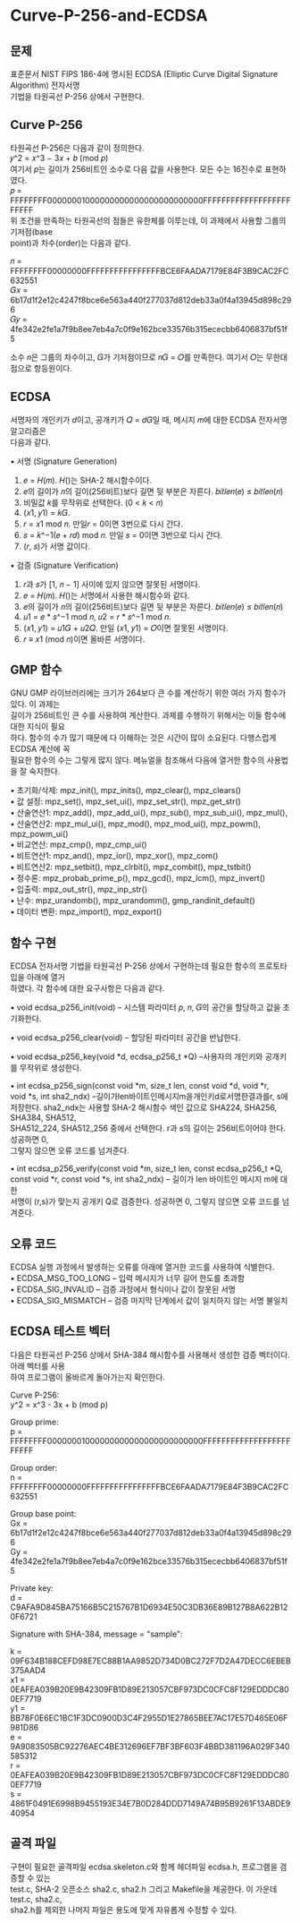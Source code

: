 # Curve-P-256-and-ECDSA
## 문제
표준문서 NIST FIPS 186-4에 명시된 ECDSA (Elliptic Curve Digital Signature Algorithm) 전자서명  
기법을 타원곡선 P-256 상에서 구현한다.
## Curve P-256
타원곡선 P-256은 다음과 같이 정의한다.  
𝑦^2 = 𝑥^3 − 3𝑥 + 𝑏 (mod 𝑝)  
여기서 𝑝는 길이가 256비트인 소수로 다음 값을 사용한다. 모든 수는 16진수로 표현하였다.  
𝑝 = FFFFFFFF00000001000000000000000000000000FFFFFFFFFFFFFFFFFFFFFFFF  
위 조건을 만족하는 타원곡선의 점들은 유한체를 이루는데, 이 과제에서 사용할 그룹의 기저점(base  
point)과 차수(order)는 다음과 같다.  

𝑛 = FFFFFFFF00000000FFFFFFFFFFFFFFFFBCE6FAADA7179E84F3B9CAC2FC632551  
𝐺𝑥 = 6b17d1f2e12c4247f8bce6e563a440f277037d812deb33a0f4a13945d898c296  
𝐺𝑦 = 4fe342e2fe1a7f9b8ee7eb4a7c0f9e162bce33576b315ececbb6406837bf51f5  

소수 𝑛은 그룹의 차수이고, 𝐺가 기저점이므로 𝑛𝐺 = 𝑂를 만족한다. 여기서 𝑂는 무한대 점으로 항등원이다.
## ECDSA
서명자의 개인키가 𝑑이고, 공개키가 𝑄 = 𝑑𝐺일 때, 메시지 𝑚에 대한 ECDSA 전자서명 알고리즘은  
다음과 같다.  

• 서명 (Signature Generation)  
1. 𝑒 = 𝐻(𝑚). 𝐻()는 SHA-2 해시함수이다.  
2. 𝑒의 길이가 𝑛의 길이(256비트)보다 길면 뒷 부분은 자른다. 𝑏𝑖𝑡𝑙𝑒𝑛(𝑒) ≤ 𝑏𝑖𝑡𝑙𝑒𝑛(𝑛)  
3. 비밀값 𝑘를 무작위로 선택한다. (0 < 𝑘 < 𝑛)  
4. (𝑥1, 𝑦1) = 𝑘𝐺.  
5. 𝑟 = 𝑥1 mod 𝑛. 만일𝑟 = 0이면 3번으로 다시 간다.  
6. 𝑠 = 𝑘^−1(𝑒 + 𝑟𝑑) mod 𝑛. 만일 𝑠 = 0이면 3번으로 다시 간다.  
7. (𝑟, 𝑠)가 서명 값이다.  

• 검증 (Signature Verification)  
1. 𝑟과 𝑠가 [1, 𝑛 − 1] 사이에 있지 않으면 잘못된 서명이다.  
2. 𝑒 = 𝐻(𝑚). 𝐻()는 서명에서 사용한 해시함수와 같다.  
3. 𝑒의 길이가 𝑛의 길이(256비트)보다 길면 뒷 부분은 자른다. 𝑏𝑖𝑡𝑙𝑒𝑛(𝑒) ≤ 𝑏𝑖𝑡𝑙𝑒𝑛(𝑛)  
4. 𝑢1 = 𝑒 * 𝑠^−1 mod 𝑛, 𝑢2 = 𝑟 * 𝑠^−1 mod 𝑛.  
5. (𝑥1, 𝑦1) = 𝑢1𝐺 + 𝑢2𝑄. 만일 (𝑥1, 𝑦1) = 𝑂이면 잘못된 서명이다.  
6. 𝑟 ≡ 𝑥1 (mod 𝑛)이면 올바른 서명이다.  
## GMP 함수
GNU GMP 라이브러리에는 크기가 264보다 큰 수를 계산하기 위한 여러 가지 함수가 있다. 이 과제는  
길이가 256비트인 큰 수를 사용하여 계산한다. 과제를 수행하기 위해서는 이들 함수에 대한 지식이 필요  
하다. 함수의 수가 많기 때문에 다 이해하는 것은 시간이 많이 소요된다. 다행스럽게 ECDSA 계산에 꼭  
필요한 함수의 수는 그렇게 많지 않다. 메뉴얼을 참조해서 다음에 열거한 함수의 사용법을 잘 숙지한다.  

• 초기화/삭제: mpz_init(), mpz_inits(), mpz_clear(), mpz_clears()  
• 값 설정: mpz_set(), mpz_set_ui(), mpz_set_str(), mpz_get_str()  
• 산술연산1: mpz_add(), mpz_add_ui(), mpz_sub(), mpz_sub_ui(), mpz_mul(),  
• 산술연산2: mpz_mul_ui(), mpz_mod(), mpz_mod_ui(), mpz_powm(), mpz_powm_ui()  
• 비교연산: mpz_cmp(), mpz_cmp_ui()  
• 비트연산1: mpz_and(), mpz_ior(), mpz_xor(), mpz_com()  
• 비트연산2: mpz_setbit(), mpz_clrbit(), mpz_combit(), mpz_tstbit()  
• 정수론: mpz_probab_prime_p(), mpz_gcd(), mpz_lcm(), mpz_invert()  
• 입출력: mpz_out_str(), mpz_inp_str()  
• 난수: mpz_urandomb(), mpz_urandomm(), gmp_randinit_default()  
• 데이터 변환: mpz_import(), mpz_export()
## 함수 구현
ECDSA 전자서명 기법을 타원곡선 P-256 상에서 구현하는데 필요한 함수의 프로토타입을 아래에 열거  
하였다. 각 함수에 대한 요구사항은 다음과 같다.  

• void ecdsa_p256_init(void) – 시스템 파라미터 𝑝, 𝑛, 𝐺의 공간을 할당하고 값을 초기화한다.  

• void ecdsa_p256_clear(void) – 할당된 파라미터 공간을 반납한다.  

• void ecdsa_p256_key(void *d, ecdsa_p256_t *Q) –사용자의 개인키와 공개키를 무작위로 생성한다.  

• int ecdsa_p256_sign(const void *m, size_t len, const void *d, void *r,  
void *s, int sha2_ndx) –길이가len바이트인메시지m을개인키d로서명한결과를r, s에  
저장한다. sha2_ndx는 사용할 SHA-2 해시함수 색인 값으로 SHA224, SHA256, SHA384, SHA512,  
SHA512_224, SHA512_256 중에서 선택한다. r과 s의 길이는 256비트이어야 한다. 성공하면 0,  
그렇지 않으면 오류 코드를 넘겨준다.  

• int ecdsa_p256_verify(const void *m, size_t len, const ecdsa_p256_t *Q,  
const void *r, const void *s, int sha2_ndx) – 길이가 len 바이트인 메시지 m에 대한  
서명이 (r,s)가 맞는지 공개키 Q로 검증한다. 성공하면 0, 그렇지 않으면 오류 코드를 넘겨준다.
## 오류 코드
ECDSA 실행 과정에서 발생하는 오류를 아래에 열거한 코드를 사용하여 식별한다.  
• ECDSA_MSG_TOO_LONG – 입력 메시지가 너무 길어 한도를 초과함  
• ECDSA_SIG_INVALID – 검증 과정에서 형식이나 값이 잘못된 서명  
• ECDSA_SIG_MISMATCH – 검증 마지막 단계에서 값이 일치하지 않는 서명 불일치
## ECDSA 테스트 벡터
다음은 타원곡선 P-256 상에서 SHA-384 해시함수를 사용해서 생성한 검증 벡터이다. 아래 벡터를 사용  
하여 프로그램이 올바르게 돌아가는지 확인한다.  

Curve P-256:  
y^2 = x^3 - 3x + b (mod p)  

Group prime:  
p = FFFFFFFF00000001000000000000000000000000FFFFFFFFFFFFFFFFFFFFFFFF 

Group order:  
n = FFFFFFFF00000000FFFFFFFFFFFFFFFFBCE6FAADA7179E84F3B9CAC2FC632551  

Group base point:  
Gx = 6b17d1f2e12c4247f8bce6e563a440f277037d812deb33a0f4a13945d898c296  
Gy = 4fe342e2fe1a7f9b8ee7eb4a7c0f9e162bce33576b315ececbb6406837bf51f5  

Private key:  
d = C9AFA9D845BA75166B5C215767B1D6934E50C3DB36E89B127B8A622B120F6721  

Signature with SHA-384, message = "sample":  

k = 09F634B188CEFD98E7EC88B1AA9852D734D0BC272F7D2A47DECC6EBEB375AAD4  
x1 = 0EAFEA039B20E9B42309FB1D89E213057CBF973DC0CFC8F129EDDDC800EF7719  
y1 = BB78F0E6EC1BC1F3DC0900D3C4F2955D1E27865BEE7AC17E57D465E06F981D86  
e = 9A9083505BC92276AEC4BE312696EF7BF3BF603F4BBD381196A029F340585312  
r = 0EAFEA039B20E9B42309FB1D89E213057CBF973DC0CFC8F129EDDDC800EF7719  
s = 4861F0491E6998B9455193E34E7B0D284DDD7149A74B95B9261F13ABDE940954  
## 골격 파일
구현이 필요한 골격파일 ecdsa.skeleton.c와 함께 헤더파일 ecdsa.h, 프로그램을 검증할 수 있는  
test.c, SHA-2 오픈소스 sha2.c, sha2.h 그리고 Makefile을 제공한다. 이 가운데 test.c, sha2.c,  
sha2.h를 제외한 나머지 파일은 용도에 맞게 자유롭게 수정할 수 있다.
